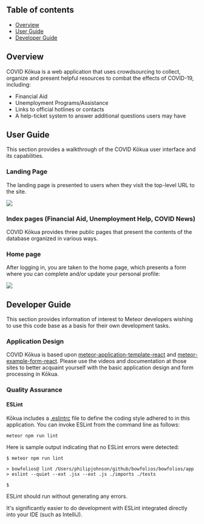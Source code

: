 ## Table of contents

* [Overview](#overview)
* [User Guide](#user-guide)
* [Developer Guide](#developer-guide)

## Overview

COVID Kōkua is a web application that uses crowdsourcing to collect, organize and present helpful resources to combat the effects of COVID-19, including:

- Financial Aid
- Unemployment Programs/Assistance
- Links to official hotlines or contacts
- A help-ticket system to answer additional questions users may have

## User Guide

This section provides a walkthrough of the COVID Kōkua user interface and its capabilities.

### Landing Page

The landing page is presented to users when they visit the top-level URL to the site.

![](images/landing-page.png)

### Index pages (Financial Aid, Unemployment Help, COVID News)

COVID Kōkua provides three public pages that present the contents of the database organized in various ways.

### Home page

After logging in, you are taken to the home page, which presents a form where you can complete and/or update your personal profile:

![](images/home-page.png)

## Developer Guide

This section provides information of interest to Meteor developers wishing to use this code base as a basis for their own development tasks.


### Application Design

COVID Kōkua is based upon [meteor-application-template-react](https://ics-software-engineering.github.io/meteor-application-template-react/) and [meteor-example-form-react](https://ics-software-engineering.github.io/meteor-example-form-react/). Please use the videos and documentation at those sites to better acquaint yourself with the basic application design and form processing in Kōkua.


### Quality Assurance

#### ESLint

Kōkua includes a [.eslintrc](https://github.com/bowfolios/bowfolios/blob/master/app/.eslintrc) file to define the coding style adhered to in this application. You can invoke ESLint from the command line as follows:

```
meteor npm run lint
```

Here is sample output indicating that no ESLint errors were detected:

```
$ meteor npm run lint

> bowfolios@ lint /Users/philipjohnson/github/bowfolios/bowfolios/app
> eslint --quiet --ext .jsx --ext .js ./imports ./tests

$
```

ESLint should run without generating any errors.

It's significantly easier to do development with ESLint integrated directly into your IDE (such as IntelliJ).
